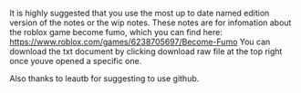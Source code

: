 It is highly suggested that you use the most up to date named edition version of the notes or the wip notes.
These notes are for infomation about the roblox game become fumo, which you can find here: https://www.roblox.com/games/6238705697/Become-Fumo
You can download the txt document by clicking download raw file at the top right once youve opened a specific one.

Also thanks to leautb for suggesting to use github.
